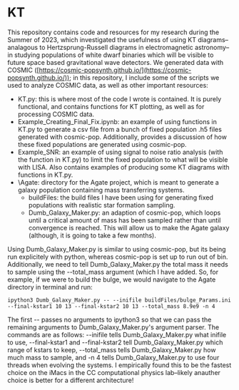 # KT
This repository contains code and resources for my research during the Summer of 2023, which investigated the usefulness of using KT diagrams–analagous to Hertzsprung-Russell diagrams in electromagnetic astronomy–in studying populations of white dwarf binaries which will be visible to future space based gravitational wave detectors. We generated data with COSMIC ([https://cosmic-popsynth.github.io/](https://cosmic-popsynth.github.io/)); in this repository, I include some of the scripts we used to analyze COSMIC data, as well as other important resources:

* KT.py: this is where most of the code I wrote is contained. It is purely functional, and contains functions for KT plotting, as well as for processing COSMIC data.
* Example_Creating_Final_Fix.ipynb: an example of using functions in KT.py to generate a csv file from a bunch of fixed population .h5 files generated with cosmic-pop. Additionally, provides a discussion of how these fixed populations are generated using cosmic-pop.
* Example_SNR: an example of using signal to noise ratio analysis (with the function in KT.py) to limit the fixed population to what will be visible with LISA. Also contains examples of producing some KT diagrams with functions in KT.py. 
* \Agate: directory for the Agate project, which is meant to generate a galaxy population containing mass transferring systems.
  * buildFiles: the build files I have been using for generating fixed populations with realistic star formation sampling. 
  * Dumb_Galaxy_Maker.py: an adaption of cosmic-pop, which loops until a critical amount of mass has been sampled rather than until convergence is reached. This will allow us to make the Agate galaxy (although, it is going to take a few months).

Using Dumb_Galaxy_Maker.py is similar to using cosmic-pop, but its being run explicitely with python, whereas cosmic-pop is set up to run out of bin. Additionally, we need to tell Dumb_Galaxy_Maker.py the total mass it needs to sample using the --total_mass argument (which I have added. So, for example, if we were to build the bulge, we would navigate to the Agate directory in terminal and run:

```
ipython3 Dumb_Galaxy_Maker.py -- --inifile buildFiles/bulge_Params.ini --final-kstar1 10 13 --final-kstar2 10 13 --total_mass 8.9e9 -n 4
```

The first -- passes no arguments to ipython3 so that we can pass the remaining arguments to Dumb_Galaxy_Maker.py's argument parser. The commands are as follows: --inifile tells Dumb_Galaxy_Maker.py what inifile to use, --final-kstar1 and --final-kstar2 tell Dumb_Galaxy_Maker.py which range of kstars to keep, --total_mass tells Dumb_Galaxy_Maker.py how much mass to sample, and -n 4 tells Dumb_Galaxy_Maker.py to use four threads when evolving the systems. I empirically found this to be the fastest choice on the iMacs in the CC computational physics lab–likely anauther choice is better for a different architecture!
